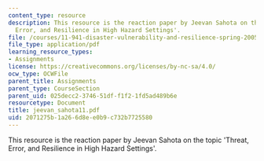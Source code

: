 ```yaml
---
content_type: resource
description: This resource is the reaction paper by Jeevan Sahota on the topic 'Threat,
  Error, and Resilience in High Hazard Settings'.
file: /courses/11-941-disaster-vulnerability-and-resilience-spring-2005/2071275b1a266d8ee0b9c732b7725580_jeevan_sahota11.pdf
file_type: application/pdf
learning_resource_types:
- Assignments
license: https://creativecommons.org/licenses/by-nc-sa/4.0/
ocw_type: OCWFile
parent_title: Assignments
parent_type: CourseSection
parent_uid: 025decc2-3746-51df-f1f2-1fd5ad489b6e
resourcetype: Document
title: jeevan_sahota11.pdf
uid: 2071275b-1a26-6d8e-e0b9-c732b7725580
---
```

This resource is the reaction paper by Jeevan Sahota on the topic 'Threat, Error, and Resilience in High Hazard Settings'.